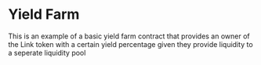 # Yield Farm 


This is an example of a basic yield farm contract that provides an owner of the Link token with a certain yield percentage given they provide liquidity to a seperate liquidity pool 
